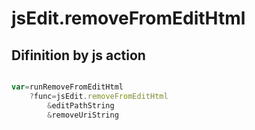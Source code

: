 # jsEdit.removeFromEditHtml

## Difinition by js action

```js.js

var=runRemoveFromEditHtml
	?func=jsEdit.removeFromEditHtml
		&editPathString
		&removeUriString
```


